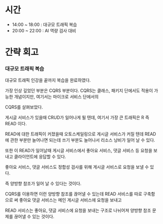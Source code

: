# 시간

- 14:00 ~ 18:00 : 대규모 트래픽 복습
- 20:00 ~ 22:00 : AI 역량 검사 대비

# 간략 회고

### 대규모 트래픽 복습

대규모 트래픽 인강을 끝까지 복습을 완료하였다.

가장 인상 깊었던 부분은 CQRS 부분이다. CQRS는 클래스, 패키지 단에서도 적용이 가능한 개념이지만, 여기서는 마이크로 서비스 단에서의

CQRS를 살펴보았다.

게시글 서비스가 있을때 CRUD가 일어나게 될 텐데, 여기서 가장 큰 트래픽은 R 즉 READ 이다.

READ에 대한 트래픽이 커졌을때 오토스케일링으로 게시글 서비스가 커질 텐데 READ에 관한 부분만 늘어나면 되는데 쓰기 부분도 늘어나서 리소스 낭비가 일어 날 수 있다.

또한 이 READ가 일어날때 게시글 서비스에서 좋아요 서비스, 댓글 서비스 등 요청을 보내고 클라이언트에 응답할 수 있다.

좋아요 서비스, 댓글 서비스도 정합성 검사를 위해 게시글 서비스로 요청을 보낼 수 있다.

즉 양방향 참조가 일어 날 수 있다는 것이다.

CQRS를 이용하면 이런 양방향 참조를 끊어낼 수 있는데 READ 서비스를 따로 구축함으로 써 좋아요 댓글 서비스는 메인 게시글 서비스에 요청을 보내고

READ 서비스는 좋아요, 댓글 서비스에 요청을 보내는 구조로 나뉘어져 양방향 참조 문제를 끊어낼 수 있는 것이다.